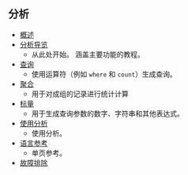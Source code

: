 
## <a name="analytics"></a>分析
* [概述](../articles/application-insights/app-insights-analytics.md)
* [分析导览](../articles/application-insights/app-insights-analytics-tour.md)
  * 从此处开始。 涵盖主要功能的教程。
* [查询](../articles/application-insights/app-insights-analytics-reference.md)
  * 使用运算符（例如 `where` 和 `count`）生成查询。
* [聚合](../articles/application-insights/app-insights-analytics-reference.md)
  * 用于对成组的记录进行统计计算
* [标量](../articles/application-insights/app-insights-analytics-reference.md)
  * 用于生成查询参数的数字、字符串和其他表达式。
* [使用分析](../articles/application-insights/app-insights-analytics-using.md)
  * 使用分析。
* [语言参考](../articles/application-insights/app-insights-analytics-reference.md)
  * 单页参考。
* [故障排除](../articles/application-insights/app-insights-analytics-troubleshooting.md)

